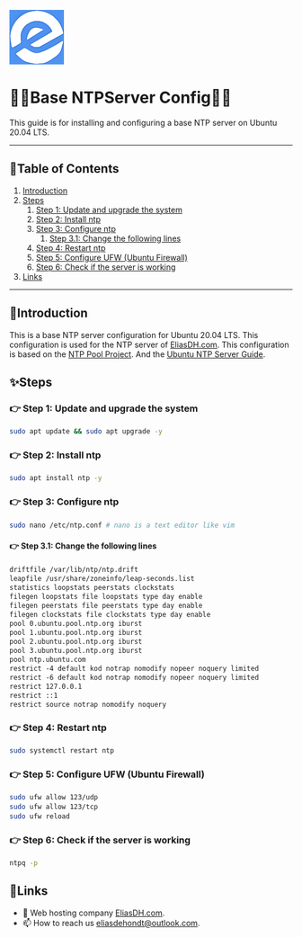 ![logo](/Images/logo.png)
# 💙🤍Base NTPServer Config🤍💙

This guide is for installing and configuring a base NTP server on Ubuntu 20.04 LTS.

---

## 📘Table of Contents

1. [Introduction](#introduction)
2. [Steps](#steps)
    1. [Step 1: Update and upgrade the system](#step-1-update-and-upgrade-the-system)
    2. [Step 2: Install ntp](#step-2-install-ntp)
    3. [Step 3: Configure ntp](#step-3-configure-ntp)
        1. [Step 3.1: Change the following lines](#step-31-change-the-following-lines)
    4. [Step 4: Restart ntp](#step-4-restart-ntp)
    5. [Step 5: Configure UFW (Ubuntu Firewall)](#step-5-configure-ufw-ubuntu-firewall)
    6. [Step 6: Check if the server is working](#step-6-check-if-the-server-is-working)
3. [Links](#links)

---

## 🖖Introduction

This is a base NTP server configuration for Ubuntu 20.04 LTS. This configuration is used for the NTP server of [EliasDH.com](https://eliasdh.com). This configuration is based on the [NTP Pool Project](https://www.ntppool.org/en/). And the [Ubuntu NTP Server Guide](https://help.ubuntu.com/lts/serverguide/NTP.html.en).

## ✨Steps

### 👉 Step 1: Update and upgrade the system
```bash
sudo apt update && sudo apt upgrade -y
```

### 👉 Step 2: Install ntp
```bash
sudo apt install ntp -y
```

### 👉 Step 3: Configure ntp
```bash
sudo nano /etc/ntp.conf # nano is a text editor like vim
```

#### 👉 Step 3.1: Change the following lines
```text
driftfile /var/lib/ntp/ntp.drift
leapfile /usr/share/zoneinfo/leap-seconds.list
statistics loopstats peerstats clockstats
filegen loopstats file loopstats type day enable
filegen peerstats file peerstats type day enable
filegen clockstats file clockstats type day enable
pool 0.ubuntu.pool.ntp.org iburst
pool 1.ubuntu.pool.ntp.org iburst
pool 2.ubuntu.pool.ntp.org iburst
pool 3.ubuntu.pool.ntp.org iburst
pool ntp.ubuntu.com
restrict -4 default kod notrap nomodify nopeer noquery limited
restrict -6 default kod notrap nomodify nopeer noquery limited
restrict 127.0.0.1
restrict ::1
restrict source notrap nomodify noquery
```

### 👉 Step 4: Restart ntp
```bash
sudo systemctl restart ntp
```

### 👉 Step 5: Configure UFW (Ubuntu Firewall)
```bash
sudo ufw allow 123/udp
sudo ufw allow 123/tcp
sudo ufw reload
```

### 👉 Step 6: Check if the server is working
```bash
ntpq -p
```

## 🔗Links
- 👯 Web hosting company [EliasDH.com](https://eliasdh.com).
- 📫 How to reach us eliasdehondt@outlook.com.